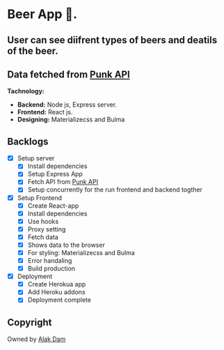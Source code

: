 # Beer App :beers:.

## User can see diifrent types of beers and deatils of the beer.

## Data fetched from [Punk API](https://punkapi.com/)

**Tachnology:**

- **Backend:** Node js, Express server.
- **Frontend:** React js.
- **Designing:** Materializecss and Bulma

## Backlogs

- [x] Setup server
  - [x] Install dependencies
  - [x] Setup Express App
  - [x] Fetch API from [Punk API](https://punkapi.com/)
  - [x] Setup concurrently for the run frontend and backend togther
- [x] Setup Frontend
  - [x] Create React-app
  - [x] Install dependencies
  - [x] Use hooks
  - [x] Proxy setting
  - [x] Fetch data
  - [x] Shows data to the browser
  - [x] For styling: Materializecss and Bulma
  - [x] Error handaling
  - [x] Build production
- [x] Deployment
  - [x] Create Herokua app
  - [x] Add Heroku addons
  - [x] Deployment complete

## Copyright

Owned by [Alak Dam](http://www.alakdam.com/)
